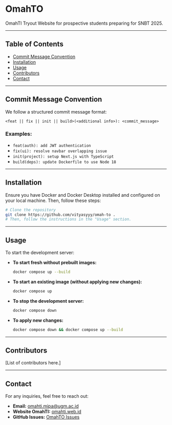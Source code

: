 # OmahTO

OmahTI Tryout Website for prospective students preparing for SNBT 2025.

---

## Table of Contents

- [Commit Message Convention](#commit-message-convention)
- [Installation](#installation)
- [Usage](#usage)
- [Contributors](#contributors)
- [Contact](#contact)

---

## Commit Message Convention

We follow a structured commit message format:

```
<feat || fix || init || build>(<additional info>): <commit_message>
```

### Examples:
- `feat(auth): add JWT authentication`
- `fix(ui): resolve navbar overlapping issue`
- `init(project): setup Next.js with TypeScript`
- `build(deps): update Dockerfile to use Node 18`

---

## Installation

Ensure you have Docker and Docker Desktop installed and configured on your local machine. Then, follow these steps:

```bash
# Clone the repository
git clone https://github.com/vityasyyy/omah-to .
# Then, follow the instructions in the "Usage" section.
```

---

## Usage

To start the development server:

- **To start fresh without prebuilt images:**
  ```bash
  docker compose up --build
  ```

- **To start an existing image (without applying new changes):**
  ```bash
  docker compose up
  ```

- **To stop the development server:**
  ```bash
  docker compose down
  ```

- **To apply new changes:**
  ```bash
  docker compose down && docker compose up --build
  ```

---

## Contributors

[List of contributors here.]

---

## Contact

For any inquiries, feel free to reach out:

- **Email:** [omahti.mipa@ugm.ac.id](mailto:omahti.mipa@ugm.ac.id)
- **Website OmahTI:** [omahti.web.id](https://omahti.web.id)
- **GitHub Issues:** [OmahTO Issues](https://github.com/vityasyyy/omah-to/issues)
```
